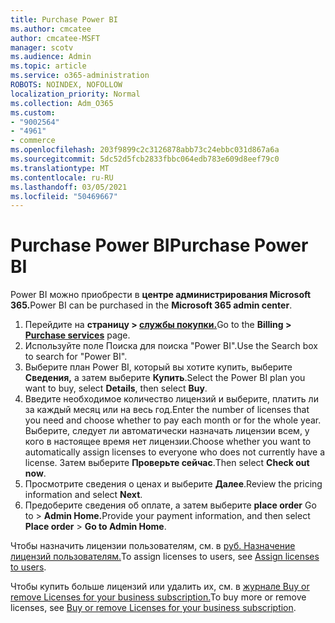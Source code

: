 ```yaml
---
title: Purchase Power BI
ms.author: cmcatee
author: cmcatee-MSFT
manager: scotv
ms.audience: Admin
ms.topic: article
ms.service: o365-administration
ROBOTS: NOINDEX, NOFOLLOW
localization_priority: Normal
ms.collection: Adm_O365
ms.custom:
- "9002564"
- "4961"
- commerce
ms.openlocfilehash: 203f9899c2c3126878abb73c24ebbc031d867a6a
ms.sourcegitcommit: 5dc52d5fcb2833fbbc064edb783e609d8eef79c0
ms.translationtype: MT
ms.contentlocale: ru-RU
ms.lasthandoff: 03/05/2021
ms.locfileid: "50469667"
---
```

# <a name="purchase-power-bi"></a><span data-ttu-id="e981b-102">Purchase Power BI</span><span class="sxs-lookup"><span data-stu-id="e981b-102">Purchase Power BI</span></span>

<span data-ttu-id="e981b-103">Power BI можно приобрести в **центре администрирования Microsoft 365.**</span><span class="sxs-lookup"><span data-stu-id="e981b-103">Power BI can be purchased in the **Microsoft 365 admin center**.</span></span>

1. <span data-ttu-id="e981b-104">Перейдите на **страницу > [службы покупки.](https://go.microsoft.com/fwlink/p/?linkid=868433)**</span><span class="sxs-lookup"><span data-stu-id="e981b-104">Go to the **Billing > [Purchase services](https://go.microsoft.com/fwlink/p/?linkid=868433)** page.</span></span>
2. <span data-ttu-id="e981b-105">Используйте поле Поиска для поиска "Power BI".</span><span class="sxs-lookup"><span data-stu-id="e981b-105">Use the Search box to search for "Power BI".</span></span>
3. <span data-ttu-id="e981b-106">Выберите план Power BI, который вы хотите купить, выберите **Сведения,** а затем выберите **Купить**.</span><span class="sxs-lookup"><span data-stu-id="e981b-106">Select the Power BI plan you want to buy, select **Details**, then select **Buy**.</span></span>
4. <span data-ttu-id="e981b-107">Введите необходимое количество лицензий и выберите, платить ли за каждый месяц или на весь год.</span><span class="sxs-lookup"><span data-stu-id="e981b-107">Enter the number of licenses that you need and choose whether to pay each month or for the whole year.</span></span> <span data-ttu-id="e981b-108">Выберите, следует ли автоматически назначать лицензии всем, у кого в настоящее время нет лицензии.</span><span class="sxs-lookup"><span data-stu-id="e981b-108">Choose whether you want to automatically assign licenses to everyone who does not currently have a license.</span></span> <span data-ttu-id="e981b-109">Затем выберите **Проверьте сейчас**.</span><span class="sxs-lookup"><span data-stu-id="e981b-109">Then select **Check out now**.</span></span>
5. <span data-ttu-id="e981b-110">Просмотрите сведения о ценах и выберите **Далее**.</span><span class="sxs-lookup"><span data-stu-id="e981b-110">Review the pricing information and select **Next**.</span></span>
6. <span data-ttu-id="e981b-111">Предоберите сведения об оплате, а затем выберите **place order** Go to  >  **Admin Home.**</span><span class="sxs-lookup"><span data-stu-id="e981b-111">Provide your payment information, and then select **Place order** > **Go to Admin Home**.</span></span>

<span data-ttu-id="e981b-112">Чтобы назначить лицензии пользователям, см. в [руб. Назначение лицензий пользователям.](https://docs.microsoft.com/microsoft-365/admin/manage/assign-licenses-to-users)</span><span class="sxs-lookup"><span data-stu-id="e981b-112">To assign licenses to users, see [Assign licenses to users](https://docs.microsoft.com/microsoft-365/admin/manage/assign-licenses-to-users).</span></span>

<span data-ttu-id="e981b-113">Чтобы купить больше лицензий или удалить их, см. в [журнале Buy or remove Licenses for your business subscription.](https://docs.microsoft.com/microsoft-365/commerce/licenses/buy-licenses)</span><span class="sxs-lookup"><span data-stu-id="e981b-113">To buy more or remove licenses, see [Buy or remove Licenses for your business subscription](https://docs.microsoft.com/microsoft-365/commerce/licenses/buy-licenses).</span></span>